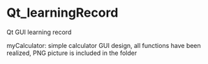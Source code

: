 # Qt_learningRecord
Qt GUI learning record

myCalculator: simple calculator GUI design, all functions have been realized, PNG picture is included in the folder
